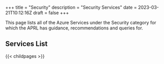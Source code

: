 +++
title = "Security"
description = "Security Services"
date = 2023-03-21T10:12:16Z
draft = false
+++

This page lists all of the Azure Services under the Security category for which the APRL has guidance, recommendations and queries for.

## Services List

{{< childpages >}}
